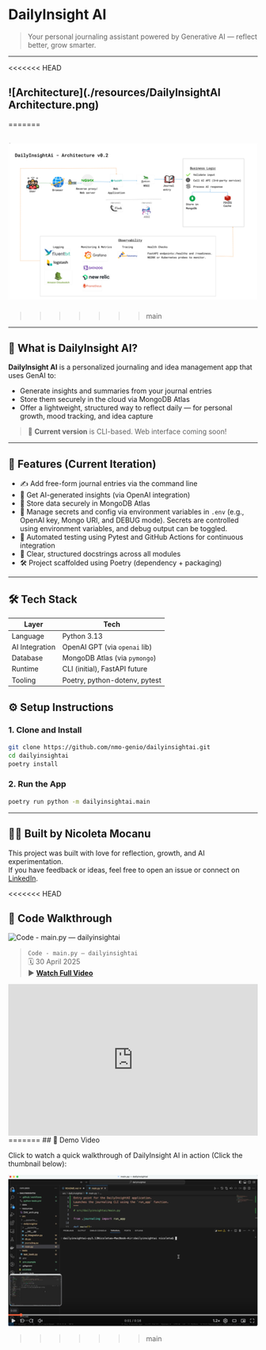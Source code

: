 # DailyInsight AI

> Your personal journaling assistant powered by Generative AI — reflect better, grow smarter.

---

<<<<<<< HEAD
## ![Architecture](./resources/DailyInsightAI Architecture.png)
=======
## ![Architecture](./resources/DailyInsightAIArchitecture.png)
>>>>>>> main

---

## 🧠 What is DailyInsight AI?

**DailyInsight AI** is a personalized journaling and idea management app that uses GenAI to:
- Generate insights and summaries from your journal entries
- Store them securely in the cloud via MongoDB Atlas
- Offer a lightweight, structured way to reflect daily — for personal growth, mood tracking, and idea capture

> 🧪 **Current version** is CLI-based. Web interface coming soon!

---

## 🚀 Features (Current Iteration)

- ✍️ Add free-form journal entries via the command line
- 🧠 Get AI-generated insights (via OpenAI integration)
- 💾 Store data securely in MongoDB Atlas
- 🔐 Manage secrets and config via environment variables in `.env` (e.g., OpenAI key, Mongo URI, and DEBUG mode). Secrets are controlled using environment variables, and debug output can be toggled.
- 🧪 Automated testing using Pytest and GitHub Actions for continuous integration
- 📝 Clear, structured docstrings across all modules
- 🛠️ Project scaffolded using Poetry (dependency + packaging)

---

## 🛠️ Tech Stack

| Layer         | Tech                          |
|---------------|-------------------------------|
| Language      | Python 3.13                   |
| AI Integration| OpenAI GPT (via `openai` lib) |
| Database      | MongoDB Atlas (via `pymongo`) |
| Runtime       | CLI (initial), FastAPI future |
| Tooling       | Poetry, python-dotenv, pytest |


## ⚙️ Setup Instructions

### 1. Clone and Install

```bash
git clone https://github.com/nmo-genio/dailyinsightai.git
cd dailyinsightai
poetry install
```

### 2. Run the App

```bash
poetry run python -m dailyinsightai.main
```

---

## 👩‍💻 Built by Nicoleta Mocanu

This project was built with love for reflection, growth, and AI experimentation.  
If you have feedback or ideas, feel free to open an issue or connect on [LinkedIn](https://www.linkedin.com/in/nicoletamocanu/).

<<<<<<< HEAD
## 🎥 Code Walkthrough

![Code - main.py — dailyinsightai](./resources/code_main_demo.gif)

> `Code - main.py — dailyinsightai`  
> 🗓️ 30 April 2025  
> ▶️ [**Watch Full Video**](https://loom.com/share/23bdbb05d9a248b7b26a34c1b20ed88b)
<div style="position: relative; padding-bottom: 60.742407199100114%; height: 0;"><iframe src="https://www.loom.com/embed/23bdbb05d9a248b7b26a34c1b20ed88b?sid=16315134-210a-4c2c-809c-d288da112085" frameborder="0" webkitallowfullscreen mozallowfullscreen allowfullscreen style="position: absolute; top: 0; left: 0; width: 100%; height: 100%;"></iframe></div>
=======
## 🎥 Demo Video

Click to watch a quick walkthrough of DailyInsight AI in action (Click the thumbnail below):

[![Watch the video walkthrough](./resources/loom-thumbnail.png)](https://www.loom.com/share/23bdbb05d9a248b7b26a34c1b20ed88b)
>>>>>>> main
